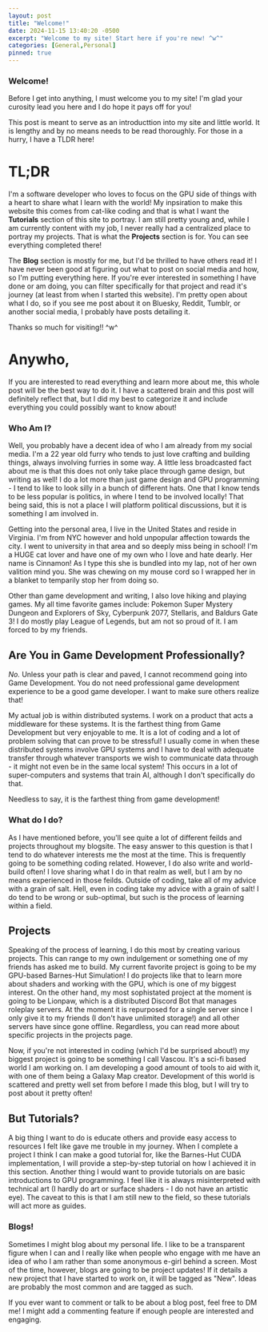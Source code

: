 ```yaml
---
layout: post
title: "Welcome!"
date: 2024-11-15 13:40:20 -0500
excerpt: "Welcome to my site! Start here if you're new! ^w^"
categories: [General,Personal]
pinned: true
---
```


### Welcome!
Before I get into anything, I must welcome you to my site! I'm glad your curosity lead you here and I do hope it pays off for you!

This post is meant to serve as an introducttion into my site and little world. It is lengthy and by no means needs to be read thoroughly. For those in a hurry, I have a TLDR here!

# TL;DR
I'm a software developer who loves to focus on the GPU side of things with a heart to share what I learn with the world! My inpsiration to make this website this comes from cat-like coding and that is what I want the **Tutorials** section of this site to portray. I am still pretty young and, while I am currently content with my job, I never really had a centralized place to portray my projects. That is what the **Projects** section is for. You can see everything completed there!

The **Blog** section is mostly for me, but I'd be thrilled to have others read it! I have never been good at figuring out what to post on social media and how, so I'm putting everything here. If you're ever interested in something I have done or am doing, you can filter specifically for that project and read it's journey (at least from when I started this website). I'm pretty open about what I do, so if you see me post about it on Bluesky, Reddit, Tumblr, or another social media, I probably have posts detailing it.

Thanks so much for visiting!! ^w^

# Anywho,
If you are interested to read everything and learn more about me, this whole post will be the best way to do it. I have a scattered brain and this post will definitely reflect that, but I did my best to categorize it and include everything you could possibly want to know about!

### Who Am I?
Well, you probably have a decent idea of who I am already from my social media. I'm a 22 year old furry who tends to just love crafting and building things, always involving furries in some way. A little less broadcasted fact about me is that this does not only take place through game design, but writing as well! I do a lot more than just game design and GPU programming - I tend to like to look silly in a bunch of different hats. One that I know tends to be less popular is politics, in where I tend to be involved locally! That being said, this is not a place I will platform political discussions, but it is something I am involved in.

Getting into the personal area, I live in the United States and reside in Virginia. I'm from NYC however and hold unpopular affection towards the city. I went to university in that area and so deeply miss being in school! I'm a HUGE cat lover and have one of my own who I love and hate dearly. Her name is Cinnamon! As I type this she is bundled into my lap, not of her own valition mind you. She was chewing on my mouse cord so I wrapped her in a blanket to temparily stop her from doing so. 

Other than game development and writing, I also love hiking and playing games. My all time favorite games include: Pokemon Super Mystery Dungeon and Explorers of Sky, Cyberpunk 2077, Stellaris, and Baldurs Gate 3! I do mostly play League of Legends, but am not so proud of it. I am forced to by my friends.

## Are You in Game Development Professionally?
*No.* Unless your path is clear and paved, I cannot recommend going into Game Development. You do not need professional game development experience to be a good game developer. I want to make sure others realize that!

My actual job is within distributed systems. I work on a product that acts a middleware for these systems. It is the farthest thing from Game Development but very enjoyable to me. It is a lot of coding and a lot of problem solving that can prove to be stressful! I usually come in when these distributed systems involve GPU systems and I have to deal with adequate transfer through whatever transports we wish to communicate data through - it might not even be in the same local system! This occurs in a lot of super-computers and systems that train AI, although I don't specifically do that.

Needless to say, it is the farthest thing from game development!

### What do I do?
As I have mentioned before, you'll see quite a lot of different feilds and projects throughout my blogsite. The easy answer to this question is that I tend to do whatever interests me the most at the time. This is frequently going to be something coding related. However, I do also write and world-build often! I love sharing what I do in that realm as well, but I am by no means experienced in those feilds. Outside of coding, take all of my advice with a grain of salt. Hell, even in coding take my advice with a grain of salt! I do tend to be wrong or sub-optimal, but such is the process of learning within a field.

## Projects
Speaking of the process of learning, I do this most by creating various projects. This can range to my own indulgement or something one of my friends has asked me to build. My current favorite project is going to be my GPU-based Barnes-Hut Simulation! I do projects like that to learn more about shaders and working with the GPU, which is one of my biggest interest. On the other hand, my most sophistated project at the moment is going to be Lionpaw, which is a distributed Discord Bot that manages roleplay servers. At the moment it is repurposed for a single server since I only give it to my friends (I don't have unlimited storage!) and all other servers have since gone offline. Regardless, you can read more about specific projects in the projects page.

Now, if you're not interested in coding (which I'd be surprised about!) my biggest project is going to be something I call Vascou. It's a sci-fi based world I am working on. I am developing a good amount of tools to aid with it, with one of them being a Galaxy Map creator. Development of this world is scattered and pretty well set from before I made this blog, but I will try to post about it pretty often! 

## But Tutorials?
A big thing I want to do is educate others and provide easy access to resources I felt like gave me trouble in my journey. When I complete a project I think I can make a good tutorial for, like the Barnes-Hut CUDA implementation, I will provide a step-by-step tutorial on how I achieved it in this section. Another thing I would want to provide tutorials on are basic introductions to GPU programming. I feel like it is always misinterpreted with technical art (I hardly do art or surface shaders - I do not have an artistic eye). The caveat to this is that I am still new to the field, so these tutorials will act more as guides. 

### Blogs!
Sometimes I might blog about my personal life. I like to be a transparent figure when I can and I really like when people who engage with me have an idea of who I am rather than some anonymous e-girl behind a screen. Most of the time, however, blogs are going to be project updates! If it details a new project that I have started to work on, it will be tagged as "New". Ideas are probably the most common and are tagged as such.

If you ever want to comment or talk to be about a blog post, feel free to DM me! I might add a commenting feature if enough people are interested and engaging.